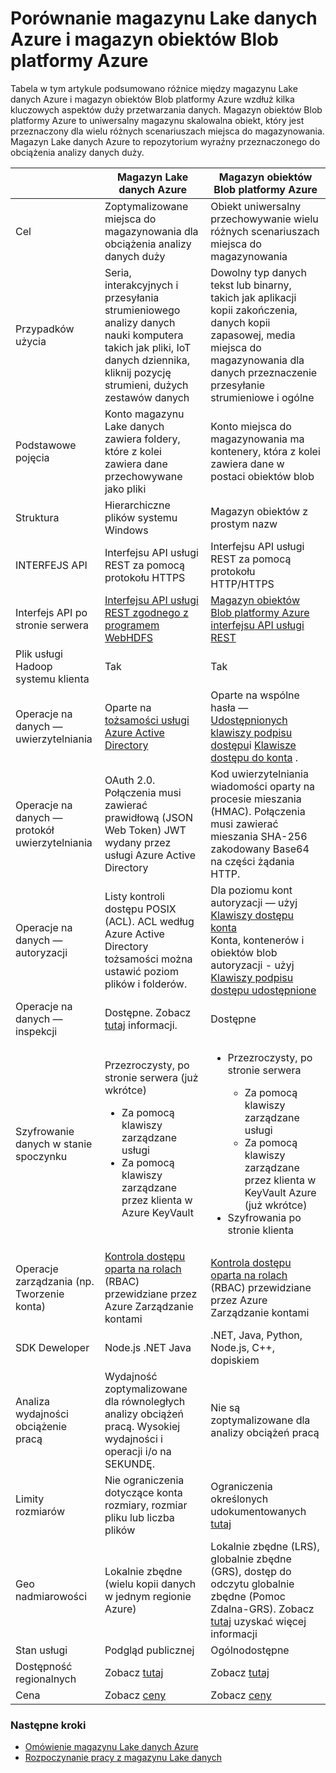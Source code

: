 <properties
   pageTitle="Porównanie magazynu Lake Azure danych z obiektów Blob miejsca do magazynowania Azure | Microsoft Azure"
   description="Porównanie magazynu Lake Azure danych z obiektów Blob miejsca do magazynowania Azure"
   services="data-lake-store"
   documentationCenter=""
   authors="nitinme"
   manager="jhubbard"
   editor="cgronlun"/>

<tags
   ms.service="data-lake-store"
   ms.devlang="na"
   ms.topic="article"
   ms.tgt_pltfrm="na"
   ms.workload="big-data"
   ms.date="08/15/2016"
   ms.author="nitinme"/>

# <a name="comparing-azure-data-lake-store-and-azure-blob-storage"></a>Porównanie magazynu Lake danych Azure i magazyn obiektów Blob platformy Azure

Tabela w tym artykule podsumowano różnice między magazynu Lake danych Azure i magazyn obiektów Blob platformy Azure wzdłuż kilka kluczowych aspektów duży przetwarzania danych. Magazyn obiektów Blob platformy Azure to uniwersalny magazynu skalowalna obiekt, który jest przeznaczony dla wielu różnych scenariuszach miejsca do magazynowania. Magazyn Lake danych Azure to repozytorium wyraźny przeznaczonego do obciążenia analizy danych duży.

|    | Magazyn Lake danych Azure  | Magazyn obiektów Blob platformy Azure  |
|----|-----------------------|--------------------|
| Cel  | Zoptymalizowane miejsca do magazynowania dla obciążenia analizy danych duży                                                                          | Obiekt uniwersalny przechowywanie wielu różnych scenariuszach miejsca do magazynowania                                                                                |
| Przypadków użycia                                   | Seria, interakcyjnych i przesyłania strumieniowego analizy danych nauki komputera takich jak pliki, IoT danych dziennika, kliknij pozycję strumieni, dużych zestawów danych | Dowolny typ danych tekst lub binarny, takich jak aplikacji kopii zakończenia, danych kopii zapasowej, media miejsca do magazynowania dla danych przeznaczenie przesyłanie strumieniowe i ogólne |
| Podstawowe pojęcia                                | Konto magazynu Lake danych zawiera foldery, które z kolei zawiera dane przechowywane jako pliki | Konto miejsca do magazynowania ma kontenery, która z kolei zawiera dane w postaci obiektów blob |
| Struktura | Hierarchiczne plików systemu Windows                                                                                                    | Magazyn obiektów z prostym nazw  |
| INTERFEJS API   | Interfejsu API usługi REST za pomocą protokołu HTTPS | Interfejsu API usługi REST za pomocą protokołu HTTP/HTTPS                                                                                                                            |
| Interfejs API po stronie serwera                             | [Interfejsu API usługi REST zgodnego z programem WebHDFS](https://msdn.microsoft.com/library/azure/mt693424.aspx)                                                                                                 | [Magazyn obiektów Blob platformy Azure interfejsu API usługi REST](https://msdn.microsoft.com/library/azure/dd135733.aspx)                                                                                                                         |
| Plik usługi Hadoop systemu klienta                   | Tak                                                                                                                         | Tak                                                                                                                                                 |
| Operacje na danych — uwierzytelniania            | Oparte na [tożsamości usługi Azure Active Directory](../active-directory/active-directory-authentication-scenarios.md) | Oparte na wspólne hasła — [Udostępnionych klawiszy podpisu dostępu](../storage/storage-dotnet-shared-access-signature-part-1.md)i [Klawisze dostępu do konta](../storage/storage-create-storage-account.md#manage-your-storage-account) .                                                                       |
| Operacje na danych — protokół uwierzytelniania     | OAuth 2.0. Połączenia musi zawierać prawidłową (JSON Web Token) JWT wydany przez usługi Azure Active Directory                     | Kod uwierzytelniania wiadomości oparty na procesie mieszania (HMAC). Połączenia musi zawierać mieszania SHA-256 zakodowany Base64 na części żądania HTTP. |
| Operacje na danych — autoryzacji               | Listy kontroli dostępu POSIX (ACL).  ACL według Azure Active Directory tożsamości można ustawić poziom plików i folderów. | Dla poziomu kont autoryzacji — użyj [Klawiszy dostępu konta](../storage/storage-create-storage-account.md#manage-your-storage-account)<br>Konta, kontenerów i obiektów blob autoryzacji - użyj [Klawiszy podpisu dostępu udostępnione](../storage/storage-dotnet-shared-access-signature-part-1.md) |
| Operacje na danych — inspekcji                    | Dostępne. Zobacz [tutaj](data-lake-store-diagnostic-logs.md) informacji.                                                                                                                   | Dostępne                                                                                                                                           |
| Szyfrowanie danych w stanie spoczynku                     | Przezroczysty, po stronie serwera (już wkrótce)<ul><li>Za pomocą klawiszy zarządzane usługi</li><li>Za pomocą klawiszy zarządzane przez klienta w Azure KeyVault</li></ul>| <ul><li>Przezroczysty, po stronie serwera</li> <ul><li>Za pomocą klawiszy zarządzane usługi</li><li>Za pomocą klawiszy zarządzane przez klienta w KeyVault Azure (już wkrótce)</li></ul><li>Szyfrowania po stronie klienta</li></ul> |
| Operacje zarządzania (np. Tworzenie konta) | [Kontrola dostępu oparta na rolach](../active-directory/role-based-access-control-what-is.md) (RBAC) przewidziane przez Azure Zarządzanie kontami                                                                       | [Kontrola dostępu oparta na rolach](../active-directory/role-based-access-control-what-is.md) (RBAC) przewidziane przez Azure Zarządzanie kontami                                                                                               |
| SDK Deweloper                              | Node.js .NET Java                                                                                                         | .NET, Java, Python, Node.js, C++, dopiskiem                                                                                                              |
| Analiza wydajności obciążenie pracą              | Wydajność zoptymalizowane dla równoległych analizy obciążeń pracą. Wysokiej wydajności i operacji i/o na SEKUNDĘ.                                           | Nie są zoptymalizowane dla analizy obciążeń pracą                                                                                                               |
| Limity rozmiarów                                 | Nie ograniczenia dotyczące konta rozmiary, rozmiar pliku lub liczba plików                                                                   | Ograniczenia określonych udokumentowanych [tutaj](../azure-subscription-service-limits.md#storage-limits)                                                                                                                     |
| Geo nadmiarowości                              | Lokalnie zbędne (wielu kopii danych w jednym regionie Azure)                                                             | Lokalnie zbędne (LRS), globalnie zbędne (GRS), dostęp do odczytu globalnie zbędne (Pomoc Zdalna-GRS). Zobacz [tutaj](../storage/storage-redundancy.md) uzyskać więcej informacji |
| Stan usługi                               | Podgląd publicznej                                                                                                              | Ogólnodostępne                                                                                                                                 |
| Dostępność regionalnych  | Zobacz [tutaj](https://azure.microsoft.com/regions/#services)| Zobacz [tutaj](https://azure.microsoft.com/regions/#services) |
| Cena                                       |     Zobacz [ceny](https://azure.microsoft.com/pricing/details/data-lake-store/)| Zobacz [ceny](https://azure.microsoft.com/pricing/details/storage/) |

### <a name="next-steps"></a>Następne kroki

- [Omówienie magazynu Lake danych Azure](data-lake-store-overview.md)
- [Rozpoczynanie pracy z magazynu Lake danych](data-lake-store-get-started-portal.md)



